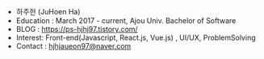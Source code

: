 - 하주헌 (JuHoen Ha)
- Education : March 2017 - current, Ajou Univ. Bachelor of Software
- BLOG : https://ps-hjhj97.tistory.com/
- Interest: Front-end(Javascript, React.js, Vue.js) , UI/UX, ProblemSolving
- Contact : hjhjaueon97@naver.com
